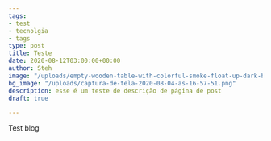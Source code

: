 ```yaml
---
tags:
- test
- tecnolgia
- tags
type: post
title: Teste
date: 2020-08-12T03:00:00+00:00
author: Steh
image: "/uploads/empty-wooden-table-with-colorful-smoke-float-up-dark-background_68495-150.jpg"
bg_image: "/uploads/captura-de-tela-2020-08-04-as-16-57-51.png"
description: esse é um teste de descrição de página de post
draft: true

---
```

Test blog